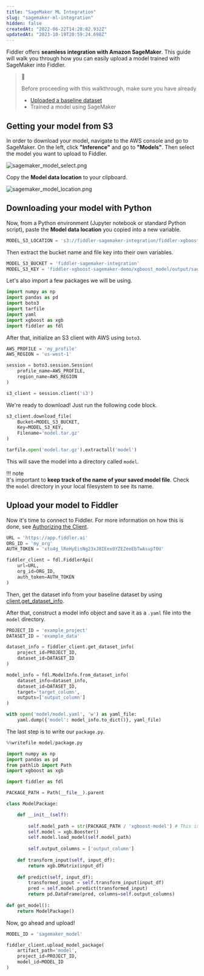 ```yaml
---
title: "SageMaker ML Integration"
slug: "sagemaker-ml-integration"
hidden: false
createdAt: "2022-06-22T14:28:02.932Z"
updatedAt: "2023-10-19T20:59:24.698Z"
---
```

Fiddler offers **seamless integration with Amazon SageMaker**. This guide will walk you through how you can easily upload a model trained with SageMaker into Fiddler.

> 📘 
> 
> Before proceeding with this walkthrough, make sure you have already
> 
> - [Uploaded a baseline dataset](/docs/uploading-a-baseline-dataset)
> - Trained a model using SageMaker

## Getting your model from S3

In order to download your model, navigate to the AWS console and go to SageMaker. On the left, click **"Inference"** and go to **"Models"**. Then select the model you want to upload to Fiddler.

![](https://files.readme.io/ae27cba-sagemaker_model_select.png "sagemaker_model_select.png")

Copy the **Model data location** to your clipboard.

![](https://files.readme.io/be19325-sagemaker_model_location.png "sagemaker_model_location.png")

## Downloading your model with Python

Now, from a Python environment (Jupyter notebook or standard Python script), paste the **Model data location** you copied into a new variable.

```python
MODEL_S3_LOCATION = 's3://fiddler-sagemaker-integration/fiddler-xgboost-sagemaker-demo/xgboost_model/output/sagemaker-xgboost-2022-06-06-15-49-54-626/output/model.tar.gz'
```

Then extract the bucket name and file key into their own variables.

```python
MODEL_S3_BUCKET = 'fiddler-sagemaker-integration'
MODEL_S3_KEY = 'fiddler-xgboost-sagemaker-demo/xgboost_model/output/sagemaker-xgboost-2022-06-06-15-49-54-626/output/model.tar.gz'
```

Let's also import a few packages we will be using.

```python
import numpy as np
import pandas as pd
import boto3
import tarfile
import yaml
import xgboost as xgb
import fiddler as fdl
```

After that, initialize an S3 client with AWS using `boto3`.

```python
AWS_PROFILE = 'my_profile'
AWS_REGION = 'us-west-1'

session = boto3.session.Session(
    profile_name=AWS_PROFILE,
    region_name=AWS_REGION
)

s3_client = session.client('s3')
```

We're ready to download! Just run the following code block.

```python
s3_client.download_file(
    Bucket=MODEL_S3_BUCKET,
    Key=MODEL_S3_KEY,
    Filename='model.tar.gz'
)

tarfile.open('model.tar.gz').extractall('model')
```

This will save the model into a directory called `model`.

!!! note  
    It's important to **keep track of the name of your saved model file**. Check the `model` directory in your local filesystem to see its name.

## Upload your model to Fiddler

Now it's time to connect to Fiddler. For more information on how this is done, see [Authorizing the Client](doc:uploading-model-artifacts).

```python
URL = 'https://app.fiddler.ai'
ORG_ID = 'my_org'
AUTH_TOKEN = 'xtu4g_lReHyEisNg23xJ8IEex0YZEZeeEbTwAsupT0U'

fiddler_client = fdl.FiddlerApi(
    url=URL,
    org_id=ORG_ID,
    auth_token=AUTH_TOKEN
)
```

Then, get the dataset info from your baseline dataset by using [client.get_dataset_info](ref:clientget_dataset_info).

After that, construct a model info object and save it as a `.yaml` file into the `model` directory.

```python
PROJECT_ID = 'example_project'
DATASET_ID = 'example_data'

dataset_info = fiddler_client.get_dataset_info(
    project_id=PROJECT_ID,
    dataset_id=DATASET_ID
)

model_info = fdl.ModelInfo.from_dataset_info(
    dataset_info=dataset_info,
    dataset_id=DATASET_ID,
    target='target_column',
    outputs=['output_column']
)

with open('model/model.yaml', 'w') as yaml_file:
    yaml.dump({'model': model_info.to_dict()}, yaml_file)
```

The last step is to write our `package.py`.

```python
%%writefile model/package.py

import numpy as np
import pandas as pd
from pathlib import Path
import xgboost as xgb

import fiddler as fdl

PACKAGE_PATH = Path(__file__).parent

class ModelPackage:

    def __init__(self):
        
        self.model_path = str(PACKAGE_PATH / 'xgboost-model') # This is the name of your model file within the model directory
        self.model = xgb.Booster()
        self.model.load_model(self.model_path)
        
        self.output_columns = ['output_column']
    
    def transform_input(self, input_df):
        return xgb.DMatrix(input_df)
    
    def predict(self, input_df):
        transformed_input = self.transform_input(input_df)
        pred = self.model.predict(transformed_input)
        return pd.DataFrame(pred, columns=self.output_columns)
    
def get_model():
    return ModelPackage()
```

Now, go ahead and upload!

```python
MODEL_ID = 'sagemaker_model'

fiddler_client.upload_model_package(
    artifact_path='model',
    project_id=PROJECT_ID,
    model_id=MODEL_ID
)
```
